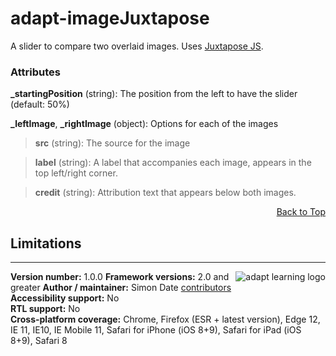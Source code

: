 # adapt-imageJuxtapose  

A slider to compare two overlaid images. Uses [Juxtapose JS](https://github.com/NUKnightLab/juxtapose).

### Attributes

**_startingPosition** (string): The position from the left to have the slider (default: 50%)

**_leftImage**, **_rightImage** (object): Options for each of the images

> **src** (string): The source for the image

> **label** (string): A label that accompanies each image, appears in the top left/right corner.

> **credit** (string): Attribution text that appears below both images.

<div float align=right><a href="#top">Back to Top</a></div>

## Limitations

----------------------------
**Version number:**  1.0.0   <a href="https://community.adaptlearning.org/" target="_blank"><img src="https://github.com/adaptlearning/documentation/blob/master/04_wiki_assets/plug-ins/images/adapt-logo-mrgn-lft.jpg" alt="adapt learning logo" align="right"></a>
**Framework versions:** 2.0 and greater
**Author / maintainer:** Simon Date [contributors](https://github.com/simondate/adapt-imageJuxtapose/graphs/contributors)  
**Accessibility support:** No   
**RTL support:** No  
**Cross-platform coverage:** Chrome, Firefox (ESR + latest version), Edge 12, IE 11, IE10, IE Mobile 11, Safari for iPhone (iOS 8+9), Safari for iPad (iOS 8+9), Safari 8     
